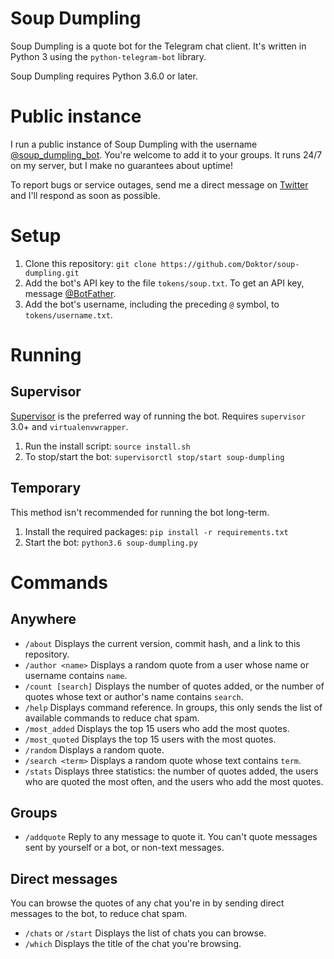 # Soup Dumpling

Soup Dumpling is a quote bot for the Telegram chat client. It's written in Python 3 using the `python-telegram-bot` library.

Soup Dumpling requires Python 3.6.0 or later.

# Public instance

I run a public instance of Soup Dumpling with the username [@soup_dumpling_bot](https://t.me/soup_dumpling_bot). You're welcome to add it to your groups. It runs 24/7 on my server, but I make no guarantees about uptime!

To report bugs or service outages, send me a direct message on [Twitter](https://twitter.com/DoktorTheHusky) and I'll respond as soon as possible.

# Setup

1. Clone this repository: `git clone https://github.com/Doktor/soup-dumpling.git`
2. Add the bot's API key to the file `tokens/soup.txt`. To get an API key, message [@BotFather](https://telegram.me/BotFather).
3. Add the bot's username, including the preceding `@` symbol, to `tokens/username.txt`.

# Running

## Supervisor

[Supervisor](http://supervisord.org/) is the preferred way of running the bot. Requires `supervisor` 3.0+ and `virtualenvwrapper`.

1. Run the install script: `source install.sh`
2. To stop/start the bot: `supervisorctl stop/start soup-dumpling`

## Temporary

This method isn't recommended for running the bot long-term.

1. Install the required packages: `pip install -r requirements.txt`
2. Start the bot: `python3.6 soup-dumpling.py`

# Commands

## Anywhere

- `/about` Displays the current version, commit hash, and a link to this repository.
- `/author <name>` Displays a random quote from a user whose name or username contains `name`.
- `/count [search]` Displays the number of quotes added, or the number of quotes whose text or author's name contains `search`.
- `/help` Displays command reference. In groups, this only sends the list of available commands to reduce chat spam.
- `/most_added` Displays the top 15 users who add the most quotes.
- `/most_quoted` Displays the top 15 users with the most quotes.
- `/random` Displays a random quote.
- `/search <term>` Displays a random quote whose text contains `term`.
- `/stats` Displays three statistics: the number of quotes added, the users who are quoted the most often, and the users who add the most quotes.

## Groups

- `/addquote` Reply to any message to quote it. You can't quote messages sent by yourself or a bot, or non-text messages.

## Direct messages

You can browse the quotes of any chat you're in by sending direct messages to the bot, to reduce chat spam.

- `/chats` or `/start` Displays the list of chats you can browse.
- `/which` Displays the title of the chat you're browsing.
